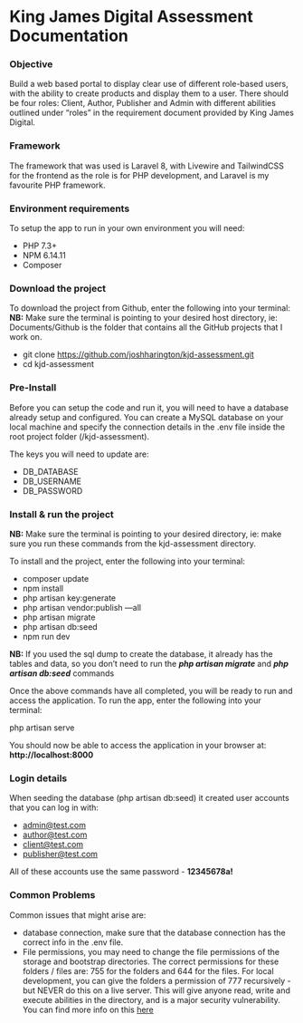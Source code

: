 # King James Digital Assessment Documentation

### Objective
Build a web based portal to display clear use of different role-based users, with the ability to create products and display them to a user. There should be four roles: Client, Author, Publisher and Admin with different abilities outlined under “roles” in the requirement document provided by King James Digital.


### Framework
The framework that was used is Laravel 8, with Livewire and TailwindCSS for the frontend as the role is for PHP development, and Laravel is my favourite PHP framework.


### Environment requirements 
To setup the app to run in your own environment you will need:

* PHP 7.3+
* NPM 6.14.11 
* Composer


### Download the project

To download the project from Github, enter the following into your terminal:
**NB:** Make sure the terminal is pointing to your desired host directory, ie: Documents/Github is the folder that contains all the GitHub projects that I work on.

* git clone https://github.com/joshharington/kjd-assessment.git
* cd kjd-assessment


### Pre-Install
Before you can setup the code and run it, you will need to have a database already setup and configured. You can create a MySQL database on your local machine and specify the connection details in the .env file inside the root project folder (/kjd-assessment).

The keys you will need to update are:

* DB_DATABASE
* DB_USERNAME 
* DB_PASSWORD


### Install & run the project
**NB:** Make sure the terminal is pointing to your desired directory, ie: make sure you run these commands from the kjd-assessment directory.

To install and the project, enter the following into your terminal:

* composer update
* npm install
* php artisan key:generate
* php artisan vendor:publish —all
* php artisan migrate
* php artisan db:seed
* npm run dev

**NB:** If you used the sql dump to create the database, it already has the tables and data, so you don’t need to run the ***php artisan migrate*** and ***php artisan db:seed*** commands

Once the above commands have all completed, you will be ready to run and access the application. To run the app, enter the following into your terminal:

php artisan serve

You should now be able to access the application in your browser at: **http://localhost:8000**


### Login details
When seeding the database (php artisan db:seed) it created user accounts that you can log in with:

* admin@test.com
* author@test.com
* client@test.com
* publisher@test.com

All of these accounts use the same password - **12345678a!**

### Common Problems
Common issues that might arise are:

* database connection, make sure that the database connection has the correct info in the .env file.
* File permissions, you may need to change the file permissions of the storage and bootstrap directories. The correct permissions for these folders / files are: 755 for the folders and 644 for the files. For local development, you can give the folders a permission of 777 recursively - but NEVER do this on a live server. This will give anyone read, write and execute abilities in the directory, and is a major security vulnerability. You can find more info on this [here](https://stackoverflow.com/questions/30639174/how-to-set-up-file-permissions-for-laravel)
